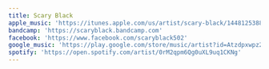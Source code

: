 ```yaml
---
title: Scary Black
apple_music: 'https://itunes.apple.com/us/artist/scary-black/1448125388'
bandcamp: 'https://scaryblack.bandcamp.com'
facebook: 'https://www.facebook.com/scaryblack502'
google_music: 'https://play.google.com/store/music/artist?id=Atzdpxwpz2depdpysylmh7e6p4y'
spotify: 'https://open.spotify.com/artist/0rM2qpm6Qg0uXL9uq1CKNg'
---
```


